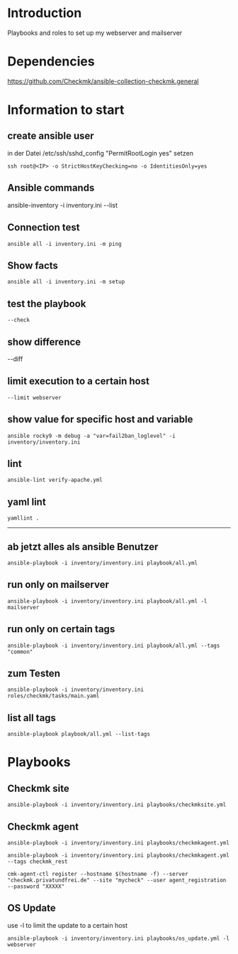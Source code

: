 # Introduction
Playbooks and roles to set up my webserver and mailserver

# Dependencies
https://github.com/Checkmk/ansible-collection-checkmk.general

# Information to start
## create ansible user
in der Datei /etc/ssh/sshd_config "PermitRootLogin yes" setzen

    ssh root@<IP> -o StrictHostKeyChecking=no -o IdentitiesOnly=yes

## Ansible commands

   ansible-inventory -i inventory.ini --list

## Connection test
   
    ansible all -i inventory.ini -m ping

## Show facts

    ansible all -i inventory.ini -m setup

## test the playbook
    --check

## show difference
   --diff

## limit execution to a certain host
    --limit webserver

## show value for specific host and variable
    ansible rocky9 -m debug -a "var=fail2ban_loglevel" -i inventory/inventory.ini

## lint
    ansible-lint verify-apache.yml

## yaml lint
    yamllint .

-----------------------
## ab jetzt alles als ansible Benutzer
    ansible-playbook -i inventory/inventory.ini playbook/all.yml

## run only on mailserver
    ansible-playbook -i inventory/inventory.ini playbook/all.yml -l mailserver

## run only on certain tags
    ansible-playbook -i inventory/inventory.ini playbook/all.yml --tags "common"

## zum Testen
    ansible-playbook -i inventory/inventory.ini roles/checkmk/tasks/main.yaml

## list all tags
    ansible-playbook playbook/all.yml --list-tags

# Playbooks

## Checkmk site

    ansible-playbook -i inventory/inventory.ini playbooks/checkmksite.yml

## Checkmk agent

    ansible-playbook -i inventory/inventory.ini playbooks/checkmkagent.yml

    ansible-playbook -i inventory/inventory.ini playbooks/checkmkagent.yml --tags checkmk_rest
    
    cmk-agent-ctl register --hostname $(hostname -f) --server "checkmk.privatundfrei.de" --site "mycheck" --user agent_registration --password "XXXXX"

## OS Update

use -l to limit the update to a certain host

    ansible-playbook -i inventory/inventory.ini playbooks/os_update.yml -l webserver
